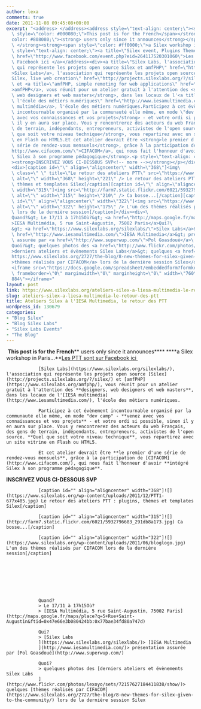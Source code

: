 ```yaml
---
author: lexa
comments: true
date: 2011-11-08 09:45:08+00:00
excerpt: "<address> </address><address style=\"text-align: center;\"><strong><span\
  \ style=\"color: #000080;\">This post is for the French</span></strong><span style=\"\
  color: #808080;\"><strong> users only since it announces</strong></span><strong>\
  \ </strong><strong><span style=\"color: #ff0000;\">a Silex workshop in Paris...</span></strong></address><address\
  \ style=\"text-align: center;\"><a title=\"Silex event, Plugins Themes Templates\"\
  \ href=\"http://www.facebook.com/event.php?eid=264117520301060\">Les PTT sont sur\
  \ Facebook ici </a></address><div><a title=\"Silex Labs, l'association\
  \ qui représente les projets open source Silex et amfPHP\" href=\"https://www.silexlabs.org/silexlabs/\"\
  >Silex Labs</a>, l'association qui représente les projets open source <a title=\"\
  Silex, live web creation\" href=\"http://projects.silexlabs.org/?/silex/\">Silex</a>\
  \ et <a title=\"amfPHP, simple remoting for web applications\" href=\"https://www.silexlabs.org/amfphp/\"\
  >amfPHP</a>, vous réunit pour un atelier gratuit à l'attention des <strong>designers,\
  \ web designers et web masters</strong>, dans les locaux de l'<a title=\"IESA multimédia,\
  \ l'école des métiers numériques\" href=\"http://www.iesamultimedia.com/\">IESA\
  \ multimédia</a>, l'école des métiers numériques.Participez à cet évènement\
  \ incontournable organisé par la communauté elle même, en mode \"dev camp\" - <strong>venez\
  \ avec vos connaissances et vos projets</strong> - et votre ordi si possible, sinon\
  \ il y en aura sur place. Vous y rencontrerez des acteurs du web Français, des gens\
  \ de terrain, indépendants, entrepreneurs, activistes de l'open source. <strong>Quel\
  \ que soit votre niveau technique</strong>, vous repartirez avec un site vitrine\
  \ en Flash ou HTML5.Et cet atelier devrait être <strong>le premier d'une\
  \ série de rendez-vous mensuels</strong>, grâce à la participation de <a href=\"\
  http://www.cifacom.com/\">CIFACOM</a>, qui nous fait l'honneur d'avoir <strong>intégré\
  \ Silex à son programme pédagogique</strong>.<p style=\"text-align: center;\"\
  ><strong>INSCRIVEZ VOUS CI-DESSOUS SVP<!-- more --></strong></p></div>\
  <div>[caption id=\"\" align=\"aligncenter\" width=\"368\"]<img\
  \ class=\" \" title=\"Le retour des ateliers PTT\" src=\"https://www.silexlabs.org/wp-content/uploads/2011/12/PTT1-677x405.jpg\"\
  \ alt=\"\" width=\"368\" height=\"221\" /> Le retour des ateliers PTT : plugins,\
  \ thèmes et templates Silex[/caption][caption id=\"\" align=\"aligncenter\"\
  \ width=\"315\"]<img src=\"http://farm7.static.flickr.com/6021/5932796683_291db8a173.jpg\"\
  \ alt=\"\" width=\"315\" height=\"210\" /> Ca bosse...[/caption][caption\
  \ id=\"\" align=\"aligncenter\" width=\"322\"]<img src=\"https://www.silexlabs.org/wp-content/uploads/2011/06/bloglogo.jpg\"\
  \ alt=\"\" width=\"322\" height=\"175\" /> L'un des thèmes réalisés par CIFACOM\
  \ lors de la dernière session[/caption]</div><div>\
  Quand?&gt; Le 17/11 à 17h15Où?&gt; <a href=\"http://maps.google.fr/maps/place?q=5+Rue+Saint-Augustin&amp;ftid=0x47e66e3b080424bb:0x77bae34fd80a747d\"\
  >IESA Multimédia, 5 rue Saint-Augustin, 75002 Paris</a>Qui?\
  &gt; <a href=\"https://www.silexlabs.org/silexlabs/\">Silex Labs</a>&gt; <a\
  \ href=\"http://www.iesamultimedia.com/\">IESA Multimedia</a>&gt; présentation\
  \ assurée par <a href=\"http://www.superwup.com/\">Pol Goasdoué</a>\
  Quoi?&gt; quelques photos des <a href=\"http://www.flickr.com/photos/lexoyo/sets/72157627184411838/show/\"\
  >derniers ateliers et évènements Silex Labs</a>&gt; quelques <a href=\"\
  https://www.silexlabs.org/2727/the-blog/8-new-themes-for-silex-given-to-the-community/\"\
  >thèmes réalisés par CIFACOM</a> lors de la dernière session Silex</div>\
  <iframe src=\"https://docs.google.com/spreadsheet/embeddedform?formkey=dDRMT05rTEJ6cngxUXNwY0V4d1ZwR0E6MA\"\
  \ frameborder=\"0\" marginwidth=\"0\" marginheight=\"0\" width=\"760\" height=\"\
  884\"></iframe>"
layout: post
link: https://www.silexlabs.org/ateliers-silex-a-liesa-multimedia-le-retour-des-ptt/
slug: ateliers-silex-a-liesa-multimedia-le-retour-des-ptt
title: Ateliers Silex à l'IESA Multimedia, le retour des PTT
wordpress_id: 130679
categories:
- "Blog Silex"
- "Blog Silex Labs"
- "Silex Labs Events"
- "The Blog"
---
```


 **This post is for the French**** users only since it announces**** ****a Silex workshop in Paris...**[Les PTT sont sur Facebook ici ](http://www.facebook.com/event.php?eid=264117520301060)




				[Silex Labs](https://www.silexlabs.org/silexlabs/), l'association qui représente les projets open source [Silex](http://projects.silexlabs.org/?/silex/) et [amfPHP](https://www.silexlabs.org/amfphp/), vous réunit pour un atelier gratuit à l'attention des **designers, web designers et web masters**, dans les locaux de l'[IESA multimédia](http://www.iesamultimedia.com/), l'école des métiers numériques.

				Participez à cet évènement incontournable organisé par la communauté elle même, en mode "dev camp" - **venez avec vos connaissances et vos projets** - et votre ordi si possible, sinon il y en aura sur place. Vous y rencontrerez des acteurs du web Français, des gens de terrain, indépendants, entrepreneurs, activistes de l'open source. **Quel que soit votre niveau technique**, vous repartirez avec un site vitrine en Flash ou HTML5.

				Et cet atelier devrait être **le premier d'une série de rendez-vous mensuels**, grâce à la participation de [CIFACOM](http://www.cifacom.com/), qui nous fait l'honneur d'avoir **intégré Silex à son programme pédagogique**.


**INSCRIVEZ VOUS CI-DESSOUS SVP<!-- more -->**










				[caption id="" align="aligncenter" width="368"]![](https://www.silexlabs.org/wp-content/uploads/2011/12/PTT1-677x405.jpg) Le retour des ateliers PTT : plugins, thèmes et templates Silex[/caption]

				[caption id="" align="aligncenter" width="315"]![](http://farm7.static.flickr.com/6021/5932796683_291db8a173.jpg) Ca bosse...[/caption]

				[caption id="" align="aligncenter" width="322"]![](https://www.silexlabs.org/wp-content/uploads/2011/06/bloglogo.jpg) L'un des thèmes réalisés par CIFACOM lors de la dernière session[/caption]








				Quand?
				> Le 17/11 à 17h15Où?
				> [IESA Multimédia, 5 rue Saint-Augustin, 75002 Paris](http://maps.google.fr/maps/place?q=5+Rue+Saint-Augustin&ftid=0x47e66e3b080424bb:0x77bae34fd80a747d)

				Qui?
				> [Silex Labs
				](https://www.silexlabs.org/silexlabs/)> [IESA Multimedia
				](http://www.iesamultimedia.com/)> présentation assurée par [Pol Goasdoué](http://www.superwup.com/)

				Quoi?
				> quelques photos des [derniers ateliers et évènements Silex Labs
				](http://www.flickr.com/photos/lexoyo/sets/72157627184411838/show/)> quelques [thèmes réalisés par CIFACOM](https://www.silexlabs.org/2727/the-blog/8-new-themes-for-silex-given-to-the-community/) lors de la dernière session Silex





